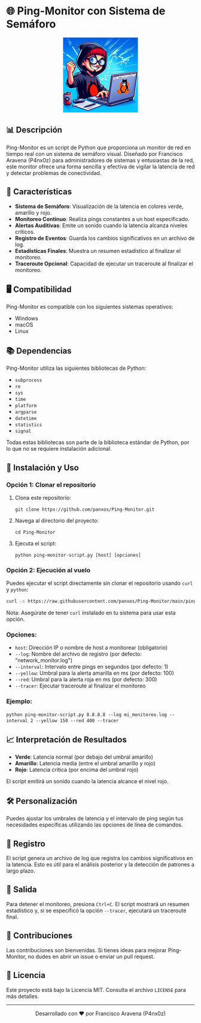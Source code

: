 # 🌐 Ping-Monitor con Sistema de Semáforo

<p align="center">
  <img src="https://raw.githubusercontent.com/panxos/ConfServerDebian/main/panxos_logo.png" alt="Logo" width="200" height="200">
</p>

## 📊 Descripción

Ping-Monitor es un script de Python que proporciona un monitor de red en tiempo real con un sistema de semáforo visual. Diseñado por Francisco Aravena (P4nx0z) para administradores de sistemas y entusiastas de la red, este monitor ofrece una forma sencilla y efectiva de vigilar la latencia de red y detectar problemas de conectividad.

## 🌟 Características

- **Sistema de Semáforo**: Visualización de la latencia en colores verde, amarillo y rojo.
- **Monitoreo Continuo**: Realiza pings constantes a un host especificado.
- **Alertas Auditivas**: Emite un sonido cuando la latencia alcanza niveles críticos.
- **Registro de Eventos**: Guarda los cambios significativos en un archivo de log.
- **Estadísticas Finales**: Muestra un resumen estadístico al finalizar el monitoreo.
- **Traceroute Opcional**: Capacidad de ejecutar un traceroute al finalizar el monitoreo.

## 🖥️ Compatibilidad

Ping-Monitor es compatible con los siguientes sistemas operativos:
- Windows
- macOS
- Linux

## 📚 Dependencias

Ping-Monitor utiliza las siguientes bibliotecas de Python:
- `subprocess`
- `re`
- `sys`
- `time`
- `platform`
- `argparse`
- `datetime`
- `statistics`
- `signal`

Todas estas bibliotecas son parte de la biblioteca estándar de Python, por lo que no se requiere instalación adicional.

## 🚀 Instalación y Uso

### Opción 1: Clonar el repositorio

1. Clona este repositorio:
   ```
   git clone https://github.com/panxos/Ping-Monitor.git
   ```
2. Navega al directorio del proyecto:
   ```
   cd Ping-Monitor
   ```
3. Ejecuta el script:
   ```
   python ping-monitor-script.py [host] [opciones]
   ```

### Opción 2: Ejecución al vuelo

Puedes ejecutar el script directamente sin clonar el repositorio usando `curl` y `python`:

```bash
curl -s https://raw.githubusercontent.com/panxos/Ping-Monitor/main/ping-monitor-script.py | python - [host] [opciones]
```

Nota: Asegúrate de tener `curl` instalado en tu sistema para usar esta opción.

### Opciones:

- `host`: Dirección IP o nombre de host a monitorear (obligatorio)
- `--log`: Nombre del archivo de registro (por defecto: "network_monitor.log")
- `--interval`: Intervalo entre pings en segundos (por defecto: 1)
- `--yellow`: Umbral para la alerta amarilla en ms (por defecto: 100)
- `--red`: Umbral para la alerta roja en ms (por defecto: 300)
- `--tracer`: Ejecutar traceroute al finalizar el monitoreo

### Ejemplo:

```
python ping-monitor-script.py 8.8.8.8 --log mi_monitoreo.log --interval 2 --yellow 150 --red 400 --tracer
```

## 📈 Interpretación de Resultados

- **Verde**: Latencia normal (por debajo del umbral amarillo)
- **Amarillo**: Latencia media (entre el umbral amarillo y rojo)
- **Rojo**: Latencia crítica (por encima del umbral rojo)

El script emitirá un sonido cuando la latencia alcance el nivel rojo.

## 🛠️ Personalización

Puedes ajustar los umbrales de latencia y el intervalo de ping según tus necesidades específicas utilizando las opciones de línea de comandos.

## 📝 Registro

El script genera un archivo de log que registra los cambios significativos en la latencia. Esto es útil para el análisis posterior y la detección de patrones a largo plazo.

## 🚪 Salida

Para detener el monitoreo, presiona `Ctrl+C`. El script mostrará un resumen estadístico y, si se especificó la opción `--tracer`, ejecutará un traceroute final.

## 🤝 Contribuciones

Las contribuciones son bienvenidas. Si tienes ideas para mejorar Ping-Monitor, no dudes en abrir un issue o enviar un pull request.

## 📜 Licencia

Este proyecto está bajo la Licencia MIT. Consulta el archivo `LICENSE` para más detalles.

---

<p align="center">
  Desarrollado con ❤️ por Francisco Aravena (P4nx0z)
</p>
